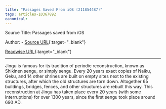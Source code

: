 ```yaml
---
title: "Passages Saved From iOS (211854487)"
tags: articles-10367892
canonical: 
---
```


Source Title: Passages saved from iOS

Author:  - [Source URL](){:target="_blank"}

[Readwise URL](https://readwise.io/open/211854487){:target="_blank"}

---

Jingu is famous for its tradition of periodic reconstruction, known as Shikinen sengu, or simply sengu. Every 20 years exact copies of Naiku, Geku, and 14 other shrines are built on empty sites next to the existing structures, after which the old structures are torn down. Altogether 65 buildings, bridges, fences, and other structures are rebuilt this way. This reconstruction at Jingu has taken place every 20 years (with some interruptions) for over 1300 years, since the first sengu took place around 690 AD.
